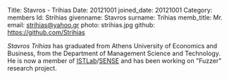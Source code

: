Title: Stavros - Trihias
Date: 20121001
joined_date: 20121001
Category: members 
Id: Strihias
givenname: Stavros
surname: Trihias
memb_title: Mr.
email: strihias@yahoo.gr
photo: strihias.jpg
github: https://github.com/Strihias

_Stavros Trihias_ has graduated from Athens University of Economics and Business, from the Department of Management Science and Technology. He is now a member of [ISTLab](http://istlab.dmst.aueb.gr/)/[SENSE](../groups/g_sense-details.html) and has been working on "Fuzzer" research project.